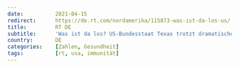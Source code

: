 ```yaml
---
date:          2021-04-15
redirect:      https://de.rt.com/nordamerika/115873-was-ist-da-los-us/
title:         RT DE
subtitle:      'Was ist da los? US-Bundesstaat Texas trotzt dramatischen Corona-Prophezeiungen'
country:       DE
categories:    [Zahlen, Gesundheit]
tags:          [rt, usa, immunität]
---
```

